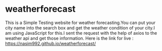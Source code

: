 # weatherforecast

This is a Simple Testing website for weather forecasting.You can put your city name into the search box and get the weather condition of your city.I am using JavaScript for this.I sent the request with the help of axios to the weather api and get those information.
Here is the link for live : https://nasim992.github.io/weatherforecast/